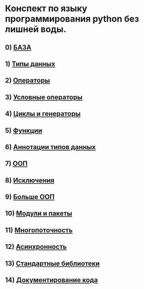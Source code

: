 # Конспект по языку программирования python без лишней воды.


## 0) [БАЗА](main.md)
## 1) [Типы данных](base_data_types.md)
## 2) [Операторы](operators.md)
## 3) [Условные операторы](conditional_operators.md)
## 4) [Циклы и генераторы](loops_and_generators.md)
## 5) [Функции](functions.md)
## 6) [Аннотации типов данных](annotations.md)
## 7) [ООП](object_oriented_programming.md)
## 8) [Исключения](exceptions.md)
## 9) [Больше ООП](OOP2.md)
## 10) [Модули и пакеты](packages_and_modules.md)
## 11) [Многопоточность](multithreading.md)
## 12) [Асинхронность](async.md)
## 13) [Стандартные библиотеки]()
## 14) [Документирование кода]()
